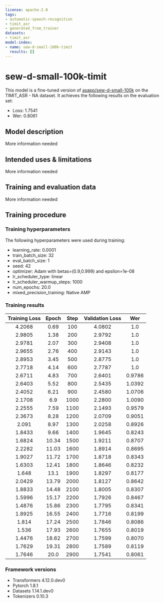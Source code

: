 ```yaml
---
license: apache-2.0
tags:
- automatic-speech-recognition
- timit_asr
- generated_from_trainer
datasets:
- timit_asr
model-index:
- name: sew-d-small-100k-timit
  results: []
---
```


<!-- This model card has been generated automatically according to the information the Trainer had access to. You
should probably proofread and complete it, then remove this comment. -->

# sew-d-small-100k-timit

This model is a fine-tuned version of [asapp/sew-d-small-100k](https://huggingface.co/asapp/sew-d-small-100k) on the TIMIT_ASR - NA dataset.
It achieves the following results on the evaluation set:
- Loss: 1.7541
- Wer: 0.8061

## Model description

More information needed

## Intended uses & limitations

More information needed

## Training and evaluation data

More information needed

## Training procedure

### Training hyperparameters

The following hyperparameters were used during training:
- learning_rate: 0.0001
- train_batch_size: 32
- eval_batch_size: 1
- seed: 42
- optimizer: Adam with betas=(0.9,0.999) and epsilon=1e-08
- lr_scheduler_type: linear
- lr_scheduler_warmup_steps: 1000
- num_epochs: 20.0
- mixed_precision_training: Native AMP

### Training results

| Training Loss | Epoch | Step | Validation Loss | Wer    |
|:-------------:|:-----:|:----:|:---------------:|:------:|
| 4.2068        | 0.69  | 100  | 4.0802          | 1.0    |
| 2.9805        | 1.38  | 200  | 2.9792          | 1.0    |
| 2.9781        | 2.07  | 300  | 2.9408          | 1.0    |
| 2.9655        | 2.76  | 400  | 2.9143          | 1.0    |
| 2.8953        | 3.45  | 500  | 2.8775          | 1.0    |
| 2.7718        | 4.14  | 600  | 2.7787          | 1.0    |
| 2.6711        | 4.83  | 700  | 2.6401          | 0.9786 |
| 2.6403        | 5.52  | 800  | 2.5435          | 1.0392 |
| 2.4052        | 6.21  | 900  | 2.4580          | 1.0706 |
| 2.1708        | 6.9   | 1000 | 2.2800          | 1.0090 |
| 2.2555        | 7.59  | 1100 | 2.1493          | 0.9579 |
| 2.3673        | 8.28  | 1200 | 2.0709          | 0.9051 |
| 2.091         | 8.97  | 1300 | 2.0258          | 0.8926 |
| 1.8433        | 9.66  | 1400 | 1.9645          | 0.8243 |
| 1.6824        | 10.34 | 1500 | 1.9211          | 0.8707 |
| 2.2282        | 11.03 | 1600 | 1.8914          | 0.8695 |
| 1.9027        | 11.72 | 1700 | 1.8718          | 0.8343 |
| 1.6303        | 12.41 | 1800 | 1.8646          | 0.8232 |
| 1.648         | 13.1  | 1900 | 1.8297          | 0.8177 |
| 2.0429        | 13.79 | 2000 | 1.8127          | 0.8642 |
| 1.8833        | 14.48 | 2100 | 1.8005          | 0.8307 |
| 1.5996        | 15.17 | 2200 | 1.7926          | 0.8467 |
| 1.4876        | 15.86 | 2300 | 1.7795          | 0.8341 |
| 1.8925        | 16.55 | 2400 | 1.7716          | 0.8199 |
| 1.814         | 17.24 | 2500 | 1.7846          | 0.8086 |
| 1.536         | 17.93 | 2600 | 1.7655          | 0.8019 |
| 1.4476        | 18.62 | 2700 | 1.7599          | 0.8070 |
| 1.7629        | 19.31 | 2800 | 1.7589          | 0.8119 |
| 1.7646        | 20.0  | 2900 | 1.7541          | 0.8061 |


### Framework versions

- Transformers 4.12.0.dev0
- Pytorch 1.8.1
- Datasets 1.14.1.dev0
- Tokenizers 0.10.3
